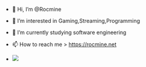 - 👋 Hi, I’m @Rocmine
- 👀 I’m interested in Gaming,Streaming,Programming
- 🌱 I’m currently studying software engineering
- 📫 How to reach me > https://rocmine.net

- ![](https://komarev.com/ghpvc/?username=rocmine&color=121820&style=for-the-badge&label=Visitors)

<!---
Rocmine/Rocmine is a ✨ special ✨ repository because its `README.md` (this file) appears on your GitHub profile.
You can click the Preview link to take a look at your changes.
--->

